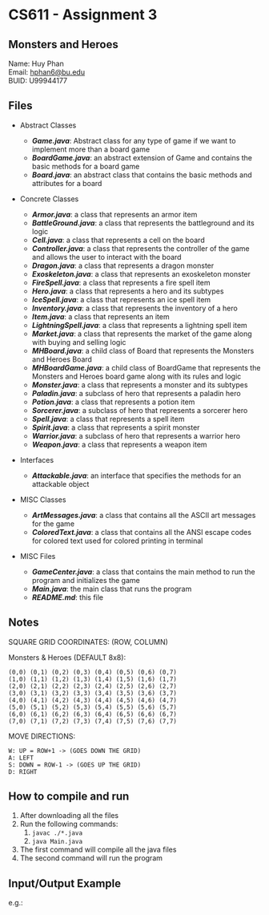 # CS611 - Assignment 3

## Monsters and Heroes

Name: Huy Phan <br/>
Email: hphan6@bu.edu <br/>
BUID: U99944177

## Files

- Abstract Classes
  - ***Game.java***: Abstract class for any type of game if we want to implement more than a board game
  - ***BoardGame.java***: an abstract extension of Game and contains the basic methods for a board game
  - ***Board.java***: an abstract class that contains the basic methods and attributes for a board


- Concrete Classes
   - ***Armor.java***: a class that represents an armor item
   - ***BattleGround.java***: a class that represents the battleground and its logic
   - ***Cell.java***: a class that represents a cell on the board
   - ***Controller.java***: a class that represents the controller of the game and allows the user to interact with the board
   - ***Dragon.java***: a class that represents a dragon monster
   - ***Exoskeleton.java***: a class that represents an exoskeleton monster
   - ***FireSpell.java***: a class that represents a fire spell item
   - ***Hero.java***: a class that represents a hero and its subtypes
   - ***IceSpell.java***: a class that represents an ice spell item
   - ***Inventory.java***: a class that represents the inventory of a hero
   - ***Item.java***: a class that represents an item 
   - ***LightningSpell.java***: a class that represents a lightning spell item
   - ***Market.java***: a class that represents the market of the game along with buying and selling logic
   - ***MHBoard.java***: a child class of Board that represents the Monsters and Heroes Board
   - ***MHBoardGame.java***: a child class of BoardGame that represents the Monsters and Heroes board game along with its rules and logic 
   - ***Monster.java***: a class that represents a monster and its subtypes
   - ***Paladin.java***: a subclass of hero that represents a paladin hero
   - ***Potion.java***: a class that represents a potion item
   - ***Sorcerer.java***: a subclass of hero that represents a sorcerer hero
   - ***Spell.java***: a class that represents a spell item
   - ***Spirit.java***: a class that represents a spirit monster
   - ***Warrior.java***: a subclass of hero that represents a warrior hero
   - ***Weapon.java***: a class that represents a weapon item


- Interfaces
   - ***Attackable.java***: an interface that specifies the methods for an attackable object


- MISC Classes
   - ***ArtMessages.java***: a class that contains all the ASCII art messages for the game
   - ***ColoredText.java***: a class that contains all the ANSI escape codes for colored text used for colored printing in terminal


- MISC Files
   - ***GameCenter.java***: a class that contains the main method to run the program and initializes the game
  - ***Main.java***: the main class that runs the program
  - ***README.md***: this file

## Notes

SQUARE GRID COORDINATES: (ROW, COLUMN) <br/>

Monsters & Heroes (DEFAULT 8x8):
```
(0,0) (0,1) (0,2) (0,3) (0,4) (0,5) (0,6) (0,7)
(1,0) (1,1) (1,2) (1,3) (1,4) (1,5) (1,6) (1,7)
(2,0) (2,1) (2,2) (2,3) (2,4) (2,5) (2,6) (2,7)
(3,0) (3,1) (3,2) (3,3) (3,4) (3,5) (3,6) (3,7)
(4,0) (4,1) (4,2) (4,3) (4,4) (4,5) (4,6) (4,7)
(5,0) (5,1) (5,2) (5,3) (5,4) (5,5) (5,6) (5,7)
(6,0) (6,1) (6,2) (6,3) (6,4) (6,5) (6,6) (6,7)
(7,0) (7,1) (7,2) (7,3) (7,4) (7,5) (7,6) (7,7)
```

MOVE DIRECTIONS: <br/>
```
W: UP = ROW+1 -> (GOES DOWN THE GRID)
A: LEFT 
S: DOWN = ROW-1 -> (GOES UP THE GRID)
D: RIGHT 
```

## How to compile and run

1. After downloading all the files
2. Run the following commands:
    1. ```javac ./*.java ```
    2. ```java Main.java```
3. The first command will compile all the java files
4. The second command will run the program

## Input/Output Example

<Place here an example of how the program runs. Include both its
outputs and correctly formatted inputs. Please clearly mark the inputs.>
e.g.:
